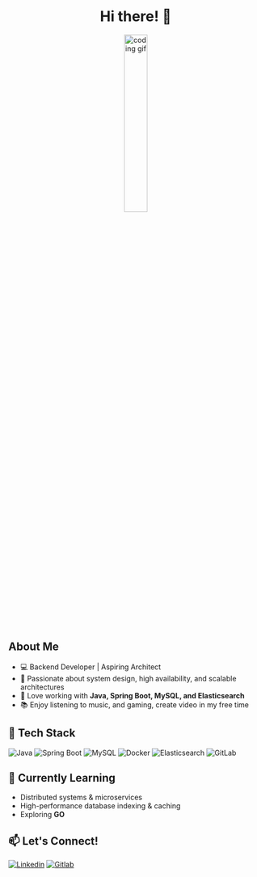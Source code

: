 
<h1 align="center">Hi there! 👋</h1>

<p align="center">
  <img src="https://media.tenor.com/sbfBfp3FeY8AAAAj/oia-uia.gif" alt="coding gif" width="30%" />
</p>

## About Me

- 💻 Backend Developer | Aspiring Architect
- 🚀 Passionate about system design, high availability, and scalable architectures
- 🔧 Love working with **Java, Spring Boot, MySQL, and Elasticsearch**
- 📚 Enjoy listening to music, and gaming, create video in my free time

## 🔧 Tech Stack

![Java](https://img.shields.io/badge/Java-ED8B00?style=for-the-badge&logo=openjdk&logoColor=white)
![Spring Boot](https://img.shields.io/badge/Spring%20Boot-6DB33F?style=for-the-badge&logo=springboot&logoColor=white)
![MySQL](https://img.shields.io/badge/MySQL-4479A1?style=for-the-badge&logo=mysql&logoColor=white)
![Docker](https://img.shields.io/badge/Docker-2496ED?style=for-the-badge&logo=docker&logoColor=white)
![Elasticsearch](https://img.shields.io/badge/Elasticsearch-005571?style=for-the-badge&logo=elasticsearch&logoColor=white)
![GitLab](https://img.shields.io/badge/GitLab-FCA121?style=for-the-badge&logo=gitlab&logoColor=white)

## 🌱 Currently Learning

- Distributed systems & microservices
- High-performance database indexing & caching
- Exploring **GO**


## 📫 Let's Connect!


[![Linkedin](https://img.shields.io/badge/LinkedIn-0A66C2?style=for-the-badge&logo=linkedin&logoColor=white)](https://kh.linkedin.com/in/theng-sreynich-14aa3a218/)
[![Gitlab](https://img.shields.io/badge/GitLab-FCA121?style=for-the-badge&logo=gitlab&logoColor=white)](https://gitlab.com/sreynichtheng547)
